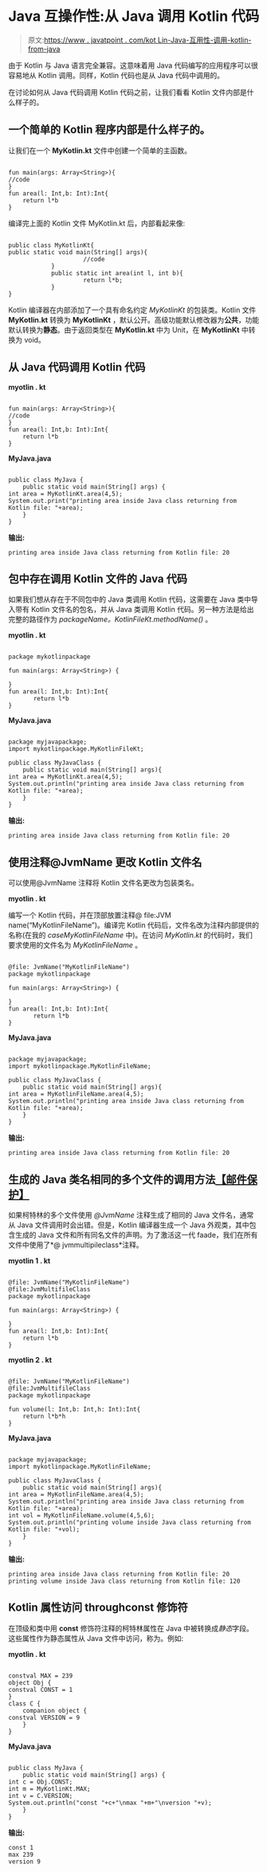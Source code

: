 # Java 互操作性:从 Java 调用 Kotlin 代码

> 原文:[https://www . javatpoint . com/kot Lin-Java-互用性-调用-kotlin-from-java](https://www.javatpoint.com/kotlin-java-interoperability-calling-kotlin-from-java)

由于 Kotlin 与 Java 语言完全兼容。这意味着用 Java 代码编写的应用程序可以很容易地从 Kotlin 调用。同样，Kotlin 代码也是从 Java 代码中调用的。

在讨论如何从 Java 代码调用 Kotlin 代码之前，让我们看看 Kotlin 文件内部是什么样子的。

## 一个简单的 Kotlin 程序内部是什么样子的。

让我们在一个 **MyKotlin.kt** 文件中创建一个简单的主函数。

```

fun main(args: Array<String>){
//code
}
fun area(l: Int,b: Int):Int{
    return l*b
}

```

编译完上面的 Kotlin 文件 MyKotlin.kt 后，内部看起来像:

```

public class MyKotlinKt{
public static void main(String[] args){
                     //code
            }
            public static int area(int l, int b){
                     return l*b;
            }
}

```

Kotlin 编译器在内部添加了一个具有命名约定 *MyKotlinKt* 的包装类。Kotlin 文件 **MyKotlin.kt** 转换为 **MyKotlinKt** ，默认公开。高级功能默认修改器为**公共**，功能默认转换为**静态**。由于返回类型在 **MyKotlin.kt** 中为 Unit，在 **MyKotlinKt** 中转换为 void。

## 从 Java 代码调用 Kotlin 代码

**myotlin . kt**

```

fun main(args: Array<String>){
//code
}
fun area(l: Int,b: Int):Int{
    return l*b
}

```

**MyJava.java**

```

public class MyJava {
    public static void main(String[] args) {
int area = MyKotlinKt.area(4,5);
System.out.print("printing area inside Java class returning from Kotlin file: "+area);
    }
}

```

**输出:**

```
printing area inside Java class returning from Kotlin file: 20

```

## 包中存在调用 Kotlin 文件的 Java 代码

如果我们想从存在于不同包中的 Java 类调用 Kotlin 代码，这需要在 Java 类中导入带有 Kotlin 文件名的包名，并从 Java 类调用 Kotlin 代码。另一种方法是给出完整的路径作为 *packageName。KotlinFileKt.methodName()* 。

**myotlin . kt**

```

package mykotlinpackage

fun main(args: Array<String>) {

}
fun area(l: Int,b: Int):Int{
       return l*b
}

```

**MyJava.java**

```

package myjavapackage;
import mykotlinpackage.MyKotlinFileKt;

public class MyJavaClass {
    public static void main(String[] args){
int area = MyKotlinKt.area(4,5);
System.out.println("printing area inside Java class returning from Kotlin file: "+area);
    }
}

```

**输出:**

```
printing area inside Java class returning from Kotlin file: 20

```

## 使用注释@JvmName 更改 Kotlin 文件名

可以使用@JvmName 注释将 Kotlin 文件名更改为包装类名。

**myotlin . kt**

编写一个 Kotlin 代码，并在顶部放置注释@ file:JVM name(“MyKotlinFileName”)。编译完 Kotlin 代码后，文件名改为注释内部提供的名称(在我的 *caseMyKotlinFileName* 中)。在访问 *MyKotlin.kt* 的代码时，我们要求使用的文件名为 *MyKotlinFileName* 。

```

@file: JvmName("MyKotlinFileName")
package mykotlinpackage

fun main(args: Array<String>) {

}
fun area(l: Int,b: Int):Int{
       return l*b
}

```

**MyJava.java**

```

package myjavapackage;
import mykotlinpackage.MyKotlinFileName;

public class MyJavaClass {
    public static void main(String[] args){
int area = MyKotlinFileName.area(4,5);
System.out.println("printing area inside Java class returning from Kotlin file: "+area);
    }
}

```

**输出:**

```
printing area inside Java class returning from Kotlin file: 20

```

## 生成的 Java 类名相同的多个文件的调用方法[【邮件保护】](/cdn-cgi/l/email-protection)

如果柯特林的多个文件使用 *@JvmName* 注释生成了相同的 Java 文件名，通常从 Java 文件调用时会出错。但是，Kotlin 编译器生成一个 Java 外观类，其中包含生成的 Java 文件和所有同名文件的声明。为了激活这一代 faade，我们在所有文件中使用了*@ jvmmultipileclass*注释。

**myotlin 1 . kt**

```

@file: JvmName("MyKotlinFileName")
@file:JvmMultifileClass
package mykotlinpackage

fun main(args: Array<String>) {

}
fun area(l: Int,b: Int):Int{
    return l*b
}

```

**myotlin 2 . kt**

```

@file: JvmName("MyKotlinFileName")
@file:JvmMultifileClass
package mykotlinpackage

fun volume(l: Int,b: Int,h: Int):Int{
    return l*b*h
}

```

**MyJava.java**

```

package myjavapackage;
import mykotlinpackage.MyKotlinFileName;

public class MyJavaClass {
    public static void main(String[] args){
int area = MyKotlinFileName.area(4,5);
System.out.println("printing area inside Java class returning from Kotlin file: "+area);
int vol = MyKotlinFileName.volume(4,5,6);
System.out.println("printing volume inside Java class returning from Kotlin file: "+vol);
    }
}

```

**输出:**

```
printing area inside Java class returning from Kotlin file: 20
printing volume inside Java class returning from Kotlin file: 120

```

## Kotlin 属性访问 throughconst 修饰符

在顶级和类中用 **const** 修饰符注释的柯特林属性在 Java 中被转换成*静态*字段。这些属性作为静态属性从 Java 文件中访问，称为。例如:

**myotlin . kt**

```

constval MAX = 239
object Obj {
constval CONST = 1
}
class C {
    companion object {
constval VERSION = 9
    }
}

```

**MyJava.java**

```

public class MyJava {
    public static void main(String[] args) {
int c = Obj.CONST;
int m = MyKotlinKt.MAX;
int v = C.VERSION;
System.out.println("const "+c+"\nmax "+m+"\nversion "+v);
    }
}

```

**输出:**

```
const 1
max 239
version 9

```